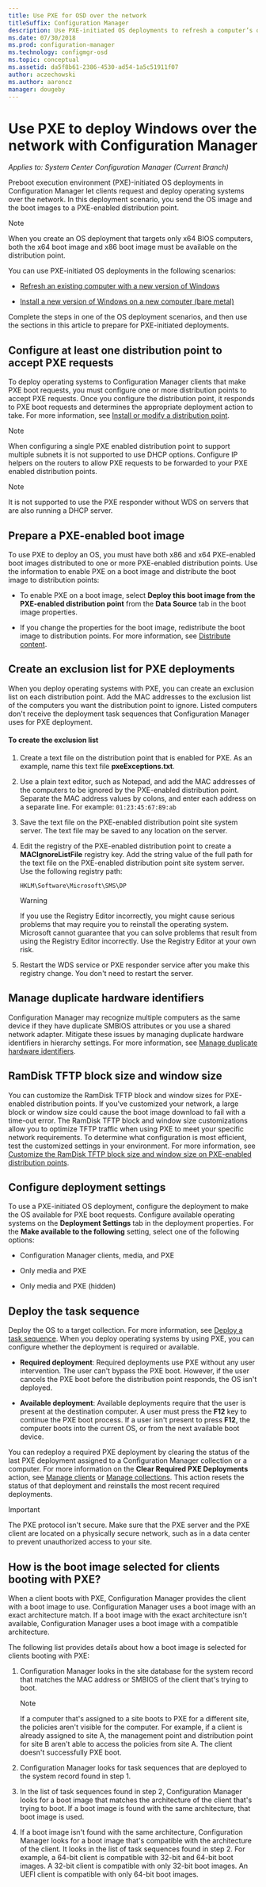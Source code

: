 ```yaml
---
title: Use PXE for OSD over the network
titleSuffix: Configuration Manager
description: Use PXE-initiated OS deployments to refresh a computer’s operating system or to install a new version of Windows on a new computer.
ms.date: 07/30/2018
ms.prod: configuration-manager
ms.technology: configmgr-osd
ms.topic: conceptual
ms.assetid: da5f8b61-2386-4530-ad54-1a5c51911f07
author: aczechowski
ms.author: aaroncz
manager: dougeby
---
```


# Use PXE to deploy Windows over the network with Configuration Manager

*Applies to: System Center Configuration Manager (Current Branch)*

Preboot execution environment (PXE)-initiated OS deployments in Configuration Manager let clients request and deploy operating systems over the network. In this deployment scenario, you send the OS image and the boot images to a PXE-enabled distribution point.

> [!NOTE]  
>  When you create an OS deployment that targets only x64 BIOS computers, both the x64 boot image and x86 boot image must be available on the distribution point.

You can use PXE-initiated OS deployments in the following scenarios:

-   [Refresh an existing computer with a new version of Windows](/sccm/osd/deploy-use/refresh-an-existing-computer-with-a-new-version-of-windows)  

-   [Install a new version of Windows on a new computer (bare metal)](/sccm/osd/deploy-use/install-new-windows-version-new-computer-bare-metal)  

Complete the steps in one of the OS deployment scenarios, and then use the sections in this article to prepare for PXE-initiated deployments.



##  <a name="BKMK_Configure"></a> Configure at least one distribution point to accept PXE requests

To deploy operating systems to Configuration Manager clients that make PXE boot requests, you must configure one or more distribution points to accept PXE requests. Once you configure the distribution point, it responds to PXE boot requests and determines the appropriate deployment action to take. For more information, see [Install or modify a distribution point](/sccm/core/servers/deploy/configure/install-and-configure-distribution-points#bkmk_config-pxe).  

> [!NOTE]  
>  When configuring a single PXE enabled distribution point to support multiple subnets it is not supported to use DHCP options. Configure IP helpers on the routers to allow PXE requests to be forwarded to your PXE enabled distribution points.

> [!NOTE]  
>  It is not supported to use the PXE responder without WDS on servers that are also running a DHCP server.

## Prepare a PXE-enabled boot image

To use PXE to deploy an OS, you must have both x86 and x64 PXE-enabled boot images distributed to one or more PXE-enabled distribution points. Use the information to enable PXE on a boot image and distribute the boot image to distribution points:

-   To enable PXE on a boot image, select **Deploy this boot image from the PXE-enabled distribution point** from the **Data Source** tab in the boot image properties.

-   If you change the properties for the boot image, redistribute the boot image to distribution points. For more information, see [Distribute content](/sccm/core/servers/deploy/configure/deploy-and-manage-content#bkmk_distribute).



##  <a name="BKMK_PXEExclusionList"></a> Create an exclusion list for PXE deployments

When you deploy operating systems with PXE, you can create an exclusion list on each distribution point. Add the MAC addresses to the exclusion list of the computers you want the distribution point to ignore. Listed computers don't receive the deployment task sequences that Configuration Manager uses for PXE deployment.

#### To create the exclusion list

1.  Create a text file on the distribution point that is enabled for PXE. As an example, name this text file **pxeExceptions.txt**.  

2.  Use a plain text editor, such as Notepad, and add the MAC addresses of the computers to be ignored by the PXE-enabled distribution point. Separate the MAC address values by colons, and enter each address on a separate line. For example: `01:23:45:67:89:ab`  

3.  Save the text file on the PXE-enabled distribution point site system server. The text file may be saved to any location on the server.  

4.  Edit the registry of the PXE-enabled distribution point to create a **MACIgnoreListFile** registry key. Add the string value of the full path for the text file on the PXE-enabled distribution point site system server. Use the following registry path:  

     `HKLM\Software\Microsoft\SMS\DP`  

    > [!WARNING]  
    >  If you use the Registry Editor incorrectly, you might cause serious problems that may require you to reinstall the operating system. Microsoft cannot guarantee that you can solve problems that result from using the Registry Editor incorrectly. Use the Registry Editor at your own risk.  

5. Restart the WDS service or PXE responder service after you make this registry change. You don't need to restart the server.<!--512129-->  



## Manage duplicate hardware identifiers

Configuration Manager may recognize multiple computers as the same device if they have duplicate SMBIOS attributes or you use a shared network adapter. Mitigate these issues by managing duplicate hardware identifiers in hierarchy settings. For more information, see [Manage duplicate hardware identifiers](/sccm/core/clients/manage/manage-clients#manage-duplicate-hardware-identifiers).



##  <a name="BKMK_RamDiskTFTP"></a>RamDisk TFTP block size and window size

You can customize the RamDisk TFTP block and window sizes for PXE-enabled distribution points. If you've customized your network, a large block or window size could cause the boot image download to fail with a time-out error. The RamDisk TFTP block and window size customizations allow you to optimize TFTP traffic when using PXE to meet your specific network requirements. To determine what configuration is most efficient, test the customized settings in your environment. For more information, see [Customize the RamDisk TFTP block size and window size on PXE-enabled distribution points](/sccm/osd/get-started/prepare-site-system-roles-for-operating-system-deployments#BKMK_RamDiskTFTP).



## Configure deployment settings

To use a PXE-initiated OS deployment, configure the deployment to make the OS available for PXE boot requests. Configure available operating systems on the **Deployment Settings** tab in the deployment properties. For the **Make available to the following** setting, select one of the following options:

-   Configuration Manager clients, media, and PXE

-   Only media and PXE

-   Only media and PXE (hidden)



##  <a name="BKMK_Deploy"></a> Deploy the task sequence

Deploy the OS to a target collection. For more information, see [Deploy a task sequence](/sccm/osd/deploy-use/manage-task-sequences-to-automate-tasks#BKMK_DeployTS). When you deploy operating systems by using PXE, you can configure whether the deployment is required or available.

-   **Required deployment**: Required deployments use PXE without any user intervention. The user can't bypass the PXE boot. However, if the user cancels the PXE boot before the distribution point responds, the OS isn't deployed.

-   **Available deployment**: Available deployments require that the user is present at the destination computer. A user must press the **F12** key to continue the PXE boot process. If a user isn't present to press **F12**, the computer boots into the current OS, or from the next available boot device.

You can redeploy a required PXE deployment by clearing the status of the last PXE deployment assigned to a Configuration Manager collection or a computer. For more information on the **Clear Required PXE Deployments** action, see [Manage clients](/sccm/core/clients/manage/manage-clients#BKMK_ManagingClients_DevicesNode) or [Manage collections](/sccm/core/clients/manage/collections/manage-collections#how-to-manage-device-collections). This action resets the status of that deployment and reinstalls the most recent required deployments.

> [!IMPORTANT]  
> The PXE protocol isn't secure. Make sure that the PXE server and the PXE client are located on a physically secure network, such as in a data center to prevent unauthorized access to your site.



##  How is the boot image selected for clients booting with PXE?

When a client boots with PXE, Configuration Manager provides the client with a boot image to use. Configuration Manager uses a boot image with an exact architecture match. If a boot image with the exact architecture isn't available, Configuration Manager uses a boot image with a compatible architecture. 

The following list provides details about how a boot image is selected for clients booting with PXE:  

1. Configuration Manager looks in the site database for the system record that matches the MAC address or SMBIOS of the client that's trying to boot.  

    > [!NOTE]  
    > If a computer that's assigned to a site boots to PXE for a different site, the policies aren't visible for the computer. For example, if a client is already assigned to site A, the management point and distribution point for site B aren't able to access the policies from site A. The client doesn't successfully PXE boot.  

2. Configuration Manager looks for task sequences that are deployed to the system record found in step 1.  

3. In the list of task sequences found in step 2, Configuration Manager looks for a boot image that matches the architecture of the client that's trying to boot. If a boot image is found with the same architecture, that boot image is used.  

4. If a boot image isn't found with the same architecture, Configuration Manager looks for a boot image that's compatible with the architecture of the client. It looks in the list of task sequences found in step 2. For example, a 64-bit client is compatible with 32-bit and 64-bit boot images. A 32-bit client is compatible with only 32-bit boot images. An UEFI client is compatible with only 64-bit boot images.  
